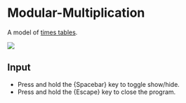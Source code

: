 # Modular-Multiplication

A model of [times tables](https://www.youtube.com/watch?v=qhbuKbxJsk8/).

![](https://i.imgur.com/3rs6vfS.gif)

## Input
- Press and hold the {Spacebar} key to toggle show/hide.
- Press and hold the {Escape} key to close the program.
